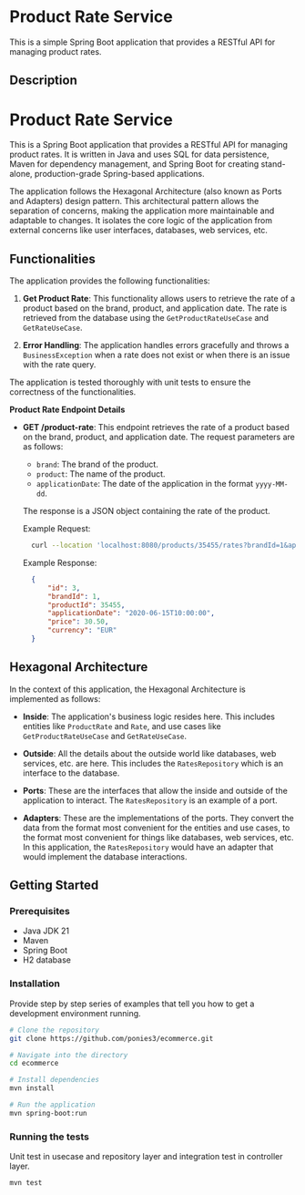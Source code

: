 # Product Rate Service

This is a simple Spring Boot application that provides a RESTful API for managing product rates. 

## Description

# Product Rate Service

This is a Spring Boot application that provides a RESTful API for managing product rates. It is written in Java and uses SQL for data persistence, Maven for dependency management, and Spring Boot for creating stand-alone, production-grade Spring-based applications.

The application follows the Hexagonal Architecture (also known as Ports and Adapters) design pattern. This architectural pattern allows the separation of concerns, making the application more maintainable and adaptable to changes. It isolates the core logic of the application from external concerns like user interfaces, databases, web services, etc.

## Functionalities

The application provides the following functionalities:

1. **Get Product Rate**: This functionality allows users to retrieve the rate of a product based on the brand, product, and application date. The rate is retrieved from the database using the `GetProductRateUseCase` and `GetRateUseCase`.

2. **Error Handling**: The application handles errors gracefully and throws a `BusinessException` when a rate does not exist or when there is an issue with the rate query.

The application is tested thoroughly with unit tests to ensure the correctness of the functionalities.

**Product Rate Endpoint Details**

- **GET /product-rate**: This endpoint retrieves the rate of a product based on the brand, product, and application date. The request parameters are as follows:

  - `brand`: The brand of the product.
  - `product`: The name of the product.
  - `applicationDate`: The date of the application in the format `yyyy-MM-dd`.

  The response is a JSON object containing the rate of the product.

  Example Request:
  ```bash
    curl --location 'localhost:8080/products/35455/rates?brandId=1&applicationDate=2020-06-15%2010%3A00%3A00'
  ```

  Example Response:
  ```json
    {
        "id": 3,
        "brandId": 1,
        "productId": 35455,
        "applicationDate": "2020-06-15T10:00:00",
        "price": 30.50,
        "currency": "EUR"
    }
  ```

## Hexagonal Architecture

In the context of this application, the Hexagonal Architecture is implemented as follows:

- **Inside**: The application's business logic resides here. This includes entities like `ProductRate` and `Rate`, and use cases like `GetProductRateUseCase` and `GetRateUseCase`.

- **Outside**: All the details about the outside world like databases, web services, etc. are here. This includes the `RatesRepository` which is an interface to the database.

- **Ports**: These are the interfaces that allow the inside and outside of the application to interact. The `RatesRepository` is an example of a port.

- **Adapters**: These are the implementations of the ports. They convert the data from the format most convenient for the entities and use cases, to the format most convenient for things like databases, web services, etc. In this application, the `RatesRepository` would have an adapter that would implement the database interactions.

## Getting Started

### Prerequisites

- Java JDK 21
- Maven
- Spring Boot
- H2 database

### Installation

Provide step by step series of examples that tell you how to get a development environment running.

```bash
# Clone the repository
git clone https://github.com/ponies3/ecommerce.git

# Navigate into the directory
cd ecommerce

# Install dependencies
mvn install

# Run the application
mvn spring-boot:run

```
### Running the tests
Unit test in usecase and repository layer and integration test in controller layer.

```bash
mvn test
```